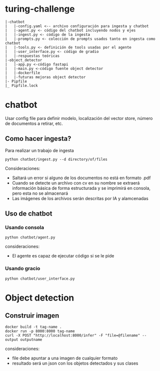 # turing-challenge
```
|-chatbot
|   |-config.yaml <-- archivo configuración para ingesta y chatbot
|   |-agent.py <- código del chatbot incluyendo nodos y ejes
|   |-ingest.py <- código de la ingesta
|   |-prompts.py <- colección de prompts usados tanto en ingesta como chatbot
|   |-tools.py <- definición de tools usadas por el agente
|   |-user_interface.py <- código de gradio
|   |-respuestas teóricas
|-object_detector
|   |-app.py <-código fastapi
|   |-main.py <-código fuente object detector
|   |-dockerfile
|   |-futuras mejoras object detector
|- Pipfile
|_ Pipfile.lock
```
# chatbot
Usar config file para definir modelo, localización del vector store, número de documentos a retirar, etc.
## Como hacer ingesta? 

Para realizar un trabajo de ingesta
```
python chatbot/ingest.py --d directory/of/files
```
Consideraciones:
- Saltará un error si alguno de los documentos no está en formato .pdf
- Cuando se detecte un archivo con cv en su nombre se extraerá información básica de forma estructurada y se imprimirá en consola, pero esta no se almacenará
- Las imágenes de los archivos serán descritas por IA y alamcenadas 
  
## Uso de chatbot
### Usando consola
```
python chatbot/agent.py 
```
consideraciones:
- El agente es capaz de ejecutar código si se le pide

### Usando gracio

```
python chatbot/user_interface.py
```

# Object detection
## Construir imagen
```
docker build -t tag-name .
docker run -p 8000:8000 tag-name
curl -X POST "http://localhost:8000/infer" -F "file=@filename" --output outputname
```
consideraciones:
- file debe apuntar a una imagen de cualquier formato
- resultado será un json con los objetos detectados y sus clases
  